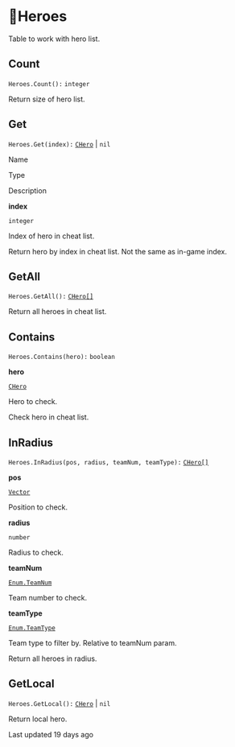 # 🦸Heroes

Table to work with hero list\.

## [](#count)Count

`Heroes.Count():` `integer`

Return size of hero list\.

## [](#get)Get

`Heroes.Get(index):` [`CHero`](https://uczone.gitbook.io/api-v2.0/game-components/core/hero) \| `nil`

Name

Type

Description

**index**

`integer`

Index of hero in cheat list\.

Return hero by index in cheat list\. Not the same as in\-game index\.

## [](#getall)GetAll

`Heroes.GetAll():` [`CHero[]`](https://uczone.gitbook.io/api-v2.0/game-components/core/hero)

Return all heroes in cheat list\.

## [](#contains)Contains

`Heroes.Contains(hero):` `boolean`

**hero**

[`CHero`](https://uczone.gitbook.io/api-v2.0/game-components/core/hero)

Hero to check\.

Check hero in cheat list\.

## [](#inradius)InRadius

`Heroes.InRadius(pos, radius, teamNum, teamType):` [`CHero[]`](https://uczone.gitbook.io/api-v2.0/game-components/core/hero)

**pos**

[`Vector`](https://uczone.gitbook.io/api-v2.0/cheats-types-and-callbacks/classes/math/vector)

Position to check\.

**radius**

`number`

Radius to check\.

**teamNum**

[`Enum.TeamNum`](https://uczone.gitbook.io/api-v2.0/cheats-types-and-callbacks/enums#enum.teamnum)

Team number to check\.

**teamType**

[`Enum.TeamType`](https://uczone.gitbook.io/api-v2.0/cheats-types-and-callbacks/enums#enum.teamtype)

Team type to filter by\. Relative to teamNum param\.

Return all heroes in radius\.

## [](#getlocal)GetLocal

`Heroes.GetLocal():` [`CHero`](https://uczone.gitbook.io/api-v2.0/game-components/core/hero) \| `nil`

Return local hero\.

Last updated 19 days ago

